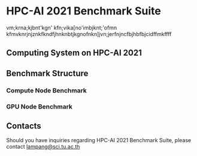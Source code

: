 # HPC-AI 2021 Benchmark Suite
vm;krna;kjbnt'kgn'
kfn;vika[no'imbjknt;'ofmn
kfmvknrjnjznkfkndfjhnknbtjkgnofnkn]jvn;jerfnjncfbjhbfbjcidffmkffff
## Computing System on HPC-AI 2021

## Benchmark Structure

### Compute Node Benchmark

### GPU Node Benchmark

## Contacts
Should you have inquiries regarding HPC-AI 2021 Benchmark Suite, please contact lampang@sci.tu.ac.th
